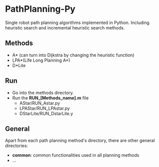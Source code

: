 # PathPlanning-Py

Single robot path planning algorithms implemented in Python. Including heuristic search and incremental heuristic search methods.

## Methods

- A* (can turn into Dijkstra by changing the heuristic function)
- LPA*(Life Long Planning A*)
- D*Lite

## Run

- Go into the methods directory.
- Run the **RUN_[Methods_name].m** file
  - AStar/RUN_Astar.py
  - LPAStar/RUN_LPAstar.py
  - DStarLite/RUN_DstarLite.y

## General

Apart from each path planning method's directory, there are other general directories:

- **common**: common functionalities used in all planning methods
- ...
